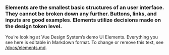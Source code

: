 ### Elements are the smallest basic structures of an user interface. They cannot be broken down any further. Buttons, links, and inputs are good examples. Elements utilize decisions made on the design token level.

You’re looking at Vue Design System’s demo UI Elements. Everything you see here is editable in Markdown format. To change or remove this text, see [/docs/elements.md](https://github.com/viljamis/vue-design-system/blob/master/docs/elements.md).
